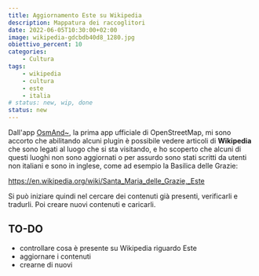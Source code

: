 ```yaml
---
title: Aggiornamento Este su Wikipedia
description: Mappatura dei raccoglitori 
date: 2022-06-05T10:30:00+02:00
image: wikipedia-gdcbdb40d8_1280.jpg
obiettivo_percent: 10
categories:
    - Cultura
tags:
    - wikipedia
    - cultura
    - este
    - italia
# status: new, wip, done
status: new
---
```


Dall'app [OsmAnd~](https://osmand.net/), la prima app ufficiale di OpenStreetMap, mi sono accorto che abilitando alcuni plugin è possibile vedere articoli di **Wikipedia** che sono legati al luogo che si sta visitando, e ho scoperto che alcuni di questi luoghi non sono aggiornati o per assurdo sono stati scritti da utenti non italiani e sono in inglese, come ad esempio la Basilica delle Grazie:

https://en.wikipedia.org/wiki/Santa_Maria_delle_Grazie,_Este

Si può iniziare quindi nel cercare dei contenuti già presenti, verificarli e tradurli. Poi creare nuovi contenuti e caricarli.


## TO-DO
- controllare cosa è presente su Wikipedia riguardo Este
- aggiornare i contenuti
- crearne di nuovi
